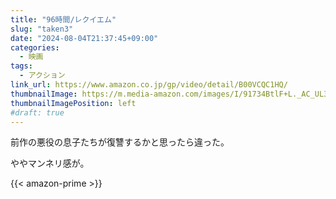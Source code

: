 ```yaml
---
title: "96時間/レクイエム"
slug: "taken3"
date: "2024-08-04T21:37:45+09:00"
categories:
  - 映画
tags:
  - アクション
link_url: https://www.amazon.co.jp/gp/video/detail/B00VCQC1HQ/
thumbnailImage: https://m.media-amazon.com/images/I/91734BtlF+L._AC_UL320_.jpg
thumbnailImagePosition: left
#draft: true
---
```

前作の悪役の息子たちが復讐するかと思ったら違った。
<!--more-->
ややマンネリ感が。

{{< amazon-prime >}}
